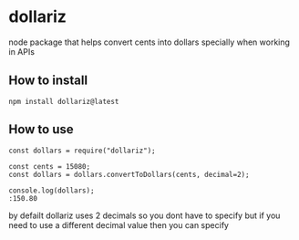 # dollariz
node package that helps convert cents into dollars specially when working in APIs

## How to install
`npm install dollariz@latest`

## How to use

```
const dollars = require("dollariz");

const cents = 15080;
const dollars = dollars.convertToDollars(cents, decimal=2);

console.log(dollars);
:150.80
```
by defailt dollariz uses 2 decimals so you dont have to specify but if you need to use a different decimal value then you can specify 
